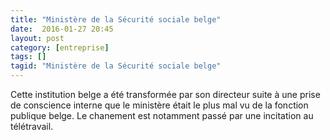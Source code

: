 ```yaml
---
title: "Ministère de la Sécurité sociale belge"
date:  2016-01-27 20:45
layout: post
category: [entreprise]
tags: []
tagid: "Ministère de la Sécurité sociale belge"
---
```


Cette institution belge a été transformée par son directeur suite à une prise de conscience interne que le ministère était le plus mal vu de la fonction publique belge. Le chanement est notamment passé par une incitation au télétravail.
